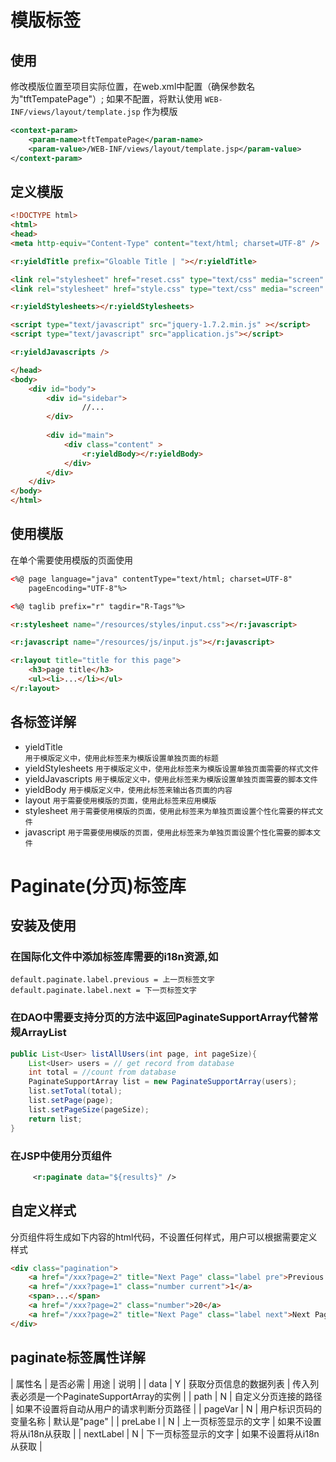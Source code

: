 # 模版标签

## 使用

 修改模版位置至项目实际位置，在web.xml中配置（确保参数名为"tftTempatePage"）; 如果不配置，将默认使用 <code>WEB-INF/views/layout/template.jsp</code> 作为模版

```xml
<context-param>
    <param-name>tftTempatePage</param-name>
    <param-value>/WEB-INF/views/layout/template.jsp</param-value>
</context-param>
```

## 定义模版
```html
<!DOCTYPE html>
<html>
<head>
<meta http-equiv="Content-Type" content="text/html; charset=UTF-8" />

<r:yieldTitle prefix="Gloable Title | "></r:yieldTitle>

<link rel="stylesheet" href="reset.css" type="text/css" media="screen" />
<link rel="stylesheet" href="style.css" type="text/css" media="screen" />

<r:yieldStylesheets></r:yieldStylesheets>

<script type="text/javascript" src="jquery-1.7.2.min.js" ></script>
<script type="text/javascript" src="application.js"></script>

<r:yieldJavascripts />

</head>
<body>
    <div id="body">
        <div id="sidebar">
                //...
        </div>
        
        <div id="main">
            <div class="content" >
                <r:yieldBody></r:yieldBody>
            </div>
        </div>
    </div>
</body>
</html>
```

## 使用模版

在单个需要使用模版的页面使用
```html
<%@ page language="java" contentType="text/html; charset=UTF-8"
    pageEncoding="UTF-8"%>

<%@ taglib prefix="r" tagdir="R-Tags"%>

<r:stylesheet name="/resources/styles/input.css"></r:javascript>

<r:javascript name="/resources/js/input.js"></r:javascript>

<r:layout title="title for this page">
    <h3>page title</h3>
    <ul><li>...</li></ul>   
</r:layout>
```

## 各标签详解

* yieldTitle       
    `用于模版定义中，使用此标签来为模版设置单独页面的标题`
* yieldStylesheets
    `用于模版定义中，使用此标签来为模版设置单独页面需要的样式文件`
* yieldJavascripts
    `用于模版定义中，使用此标签来为模版设置单独页面需要的脚本文件`
* yieldBody
    `用于模版定义中，使用此标签来输出各页面的内容`
* layout
    `用于需要使用模版的页面，使用此标签来应用模版`
* stylesheet
    `用于需要使用模版的页面，使用此标签来为单独页面设置个性化需要的样式文件`
* javascript
    `用于需要使用模版的页面，使用此标签来为单独页面设置个性化需要的脚本文件`


# Paginate(分页)标签库

## 安装及使用

### 在国际化文件中添加标签库需要的i18n资源,如

    default.paginate.label.previous = 上一页标签文字
    default.paginate.label.next = 下一页标签文字

### 在DAO中需要支持分页的方法中返回PaginateSupportArray代替常规ArrayList
```java
public List<User> listAllUsers(int page, int pageSize){
    List<User> users = // get record from database
    int total = //count from database
    PaginateSupportArray list = new PaginateSupportArray(users);
    list.setTotal(total);
    list.setPage(page);
    list.setPageSize(pageSize);
    return list;
}
```
### 在JSP中使用分页组件
```xml
     <r:paginate data="${results}" />
```

## 自定义样式

分页组件将生成如下内容的html代码，不设置任何样式，用户可以根据需要定义样式
```html
<div class="pagination">
    <a href="/xxx?page=2" title="Next Page" class="label pre">Previous Page</a>
    <a href="/xxx?page=1" class="number current">1</a>  
    <span>...</span>
    <a href="/xxx?page=2" class="number">20</a>
    <a href="/xxx?page=2" title="Next Page" class="label next">Next Page</a>
</div>
```

## paginate标签属性详解

| 属性名 | 是否必需 | 用途 | 说明 |
| data | Y | 获取分页信息的数据列表 | 传入列表必须是一个PaginateSupportArray的实例 |
| path | N | 自定义分页连接的路径 | 如果不设置将自动从用户的请求判断分页路径 |
| pageVar | N | 用户标识页码的变量名称 | 默认是"page" |
| preLabe l | N | 上一页标签显示的文字 | 如果不设置将从i18n从获取 |
| nextLabel | N | 下一页标签显示的文字 | 如果不设置将从i18n从获取 |
